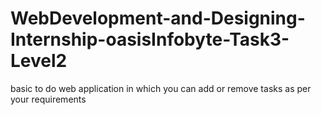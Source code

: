 # WebDevelopment-and-Designing-Internship-oasisInfobyte-Task3-Level2
basic to do web application in which you can add or remove tasks as per your requirements
